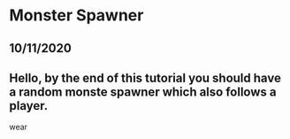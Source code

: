 # Monster Spawner

## 10/11/2020

Hello, by the end of this tutorial you should have a random monste spawner which also follows a player.
---
wear
